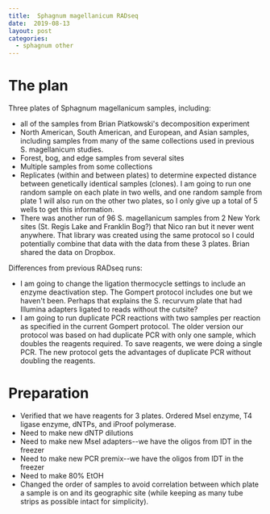 ```yaml
---
title:  Sphagnum magellanicum RADseq
date:  2019-08-13
layout: post
categories:
  - sphagnum other
---
```

# The plan

Three plates of Sphagnum magellanicum samples, including:
  * all of the samples from Brian Piatkowski's decomposition experiment
  * North American, South American, and European, and Asian samples, including samples from many of the same collections used in previous S. magellanicum studies.
  * Forest, bog, and edge samples from several sites
  * Multiple samples from some collections
  * Replicates (within and between plates) to determine expected distance between genetically identical samples (clones). I am going to run one random sample on each plate in two wells, and one random sample from plate 1 will also run on the other two plates, so I only give up a total of 5 wells to get this information.
  * There was another run of 96 S. magellanicum samples from 2 New York sites (St. Regis Lake and Franklin Bog?) that Nico ran but it never went anywhere. That library was created using the same protocol so I could potentially combine that data with the data from these 3 plates. Brian shared the data on Dropbox.

Differences from previous RADseq runs:
  * I am going to change the ligation thermocycle settings to include an enzyme deactivation step. The Gompert protocol includes one but we haven't been. Perhaps that explains the S. recurvum plate that had Illumina adapters ligated to reads without the cutsite?
  * I am going to run duplicate PCR reactions with two samples per reaction as specified in the current Gompert protocol. The older version our protocol was based on had duplicate PCR with only one sample, which doubles the reagents required. To save reagents, we were doing a single PCR. The new protocol gets the advantages of duplicate PCR without doubling the reagents.

# Preparation

  * Verified that we have reagents for 3 plates. Ordered MseI enzyme, T4 ligase enzyme, dNTPs, and iProof polymerase.
  * Need to make new dNTP dilutions
  * Need to make new MseI adapters--we have the oligos from IDT in the freezer
  * Need to make new PCR premix--we have the oligos from IDT in the freezer
  * Need to make 80% EtOH
  * Changed the order of samples to avoid correlation between which plate a sample is on and its geographic site (while keeping as many tube strips as possible intact for simplicity).
